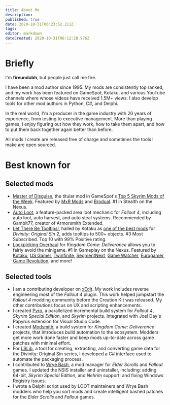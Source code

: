 ```yaml
---
title: About Me
description: 
published: true
date: 2020-10-31T06:23:52.211Z
tags: 
editor: markdown
dateCreated: 2020-10-31T06:12:28.976Z
---
```


# Briefly

I'm **fireundubh**, but people just call me fire.

I have been a mod author since 1995. My mods are consistently top ranked, and my work has been featured on GameSpot, Kotaku, and various YouTube channels where whose videos have received 1.5M+ views. I also develop tools for other mod authors in Python, C#, and Delphi.

In the real world, I'm a producer in the game industry with 20 years of experience, from testing to executive management. More than playing games, I enjoy figuring out how they work, how to take them apart, and how to put them back together again better than before.

All mods I create are released free of charge and sometimes the tools I make are open sourced.


# Best known for


## Selected mods

- [Master of Disguise](https://www.nexusmods.com/skyrimspecialedition/mods/9959), the titular mod in GameSpot's [Top 5 Skyrim Mods of the Week](https://youtu.be/QZxRm1EcbQ4?t=8m14s). Featured by [MxR Mods](https://www.youtube.com/watch?v=69e7xcYw-G4) and [Brodual](https://www.youtube.com/embed/ATGNFDgNT-A). #1 in Stealth on the Nexus.
- [Auto Loot](https://www.nexusmods.com/fallout4/mods/27719), a feature-packed area loot mechanic for *Fallout 4*, including auto loot, auto harvest, and auto steal systems. Recommended by Gambit77, creator of Armorsmith Extended.
- [Let There Be Tooltips!](https://steamcommunity.com/sharedfiles/filedetails/?id=1506230499), hailed by Kotaku as [one of the best mods](https://steamed.kotaku.com/the-best-mods-for-divinity-original-sin-2-1822247638) for *Divinity: Original Sin 2*, adds tooltips to 500+ objects. #3 Most Subscribed. Top 10 with 99% Positive rating.
- [Lockpicking Overhaul](https://www.nexusmods.com/kingdomcomedeliverance/mods/3) for *Kingdom Come: Deliverance* allows you to fairly avoid the minigame. #1 in Gameplay on the Nexus. Featured by [Kotaku](https://kotaku.com/the-best-kingdom-come-deliverance-mods-1823789025), [US Gamer](https://www.usgamer.net/articles/lockpicking-mod-for-kingdom-come-deliverance-soothes-angry-players), [Twinfinite](http://twinfinite.net/2018/02/kingdom-come-deliverance-best-mods/2/), [SegmentNext](https://segmentnext.com/2018/02/20/best-kingdom-come-deliverance-mods/), [Game Watcher](https://www.gamewatcher.com/news/2018-16-02-the-best-kingdom-come-deliverance-mods), [Eurogamer](http://www.eurogamer.pl/articles/2018-02-14-kingdom-come-deliverance-otwieranie-zamkow-wytrychy), [Game Revolution](http://www.gamerevolution.com/guides/370717-best-kingdom-come-deliverance-mods-must-add-ons-medieval-adventure), and more!


## Selected tools

- I am a contributing developer on [xEdit](https://github.com/TES5Edit/TES5Edit). My work includes reverse engineering most of the *Fallout 4* plugin. This work helped jumpstart the *Fallout 4* modding community before the Creation Kit was released. My other contributions focus on UX and scripting enhancements.
- I created [Pyro](https://github.com/fireundubh/pyro), a parallelized incremental build system for *Fallout 4*, *Skyrim Special Edition*, and *Skyrim* projects. Integrated with Joel Day's Papyrus extension for Visual Studio Code.
- I created [Modsmith](https://github.com/fireundubh/modsmith), a build system for *Kingdom Come: Deliverance* projects, that introduces build automation to the ecosystem. Modders get more work done faster and keep mods up-to-date across game patches with minimal effort.
- For [LSLib](https://github.com/Norbyte/lslib), a tool for creating, extracting, and converting game data for the Divinity: Original Sin series, I developed a C# interface used to automate the packaging process.
- I contributed to [Wrye Bash](https://github.com/wrye-bash/wrye-bash), a mod manager for *Elder Scrolls* and *Fallout* games. I updated the NSIS installer and uninstaller, including: adding 64-bit, *Skyrim Special Edition*, and *Nehrim* support; and fixing Windows Registry issues.
- I wrote  a Delphi script used by LOOT maintainers and Wrye Bash modders who help you sort mods and create intelligent bashed patches for the *Elder Scrolls* and *Fallout* games.